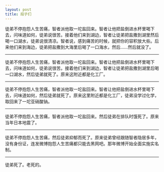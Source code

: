 ```yaml
---
layout: post
title: 段子们
---
```


徒弟不停抱怨人生苦痛，智者派他取一坨盐回来。智者让他把盐倒进水杯里喝下去，问味道如何，徒弟说很苦。接着他们来到湖边，智者让徒弟把盐撒到湖里然后喝一口湖水，徒弟说很清凉。智者说，感到痛苦的时候，就把你的容积放大些。后来他们来到海边，徒弟把盐撒到大海里后喝了一口海水，然后……然后就没了。

 ----

徒弟不停抱怨人生苦痛，智者派他取一坨盐回来。智者让他把盐倒进水杯里喝下去，问味道如何，徒弟说很苦。接着他们来到湖边，智者让徒弟把盐撒到湖里后喝一口湖水，然后徒弟就死了。原来这附近都是化工厂。

 ----

徒弟不停抱怨人生苦痛，智者派他取一坨盐回来。智者让他把盐倒进水杯里喝下去，问味道如何，然后徒弟就死了。原来这里附近都是化工厂，徒弟没学过化学，取回来了一坨亚硝酸钠。

 ----

徒弟不停抱怨人生苦痛，智者派他取一坨盐回来。然后徒弟在排队时饿死了。原来当年日本地震了。

 ----

徒弟不停抱怨人生苦痛，然后徒弟抑郁而死了。原来徒弟曾经跟随智者隐居多年，没有身份证，连发微博抱怨人生苦痛都只能去黑网吧。那年微博开始全面实施实名制。

 ----

徒弟死了。老死的。